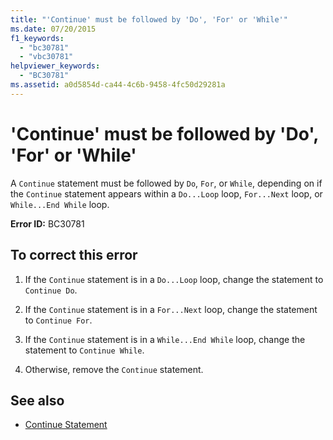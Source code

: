 ```yaml
---
title: "'Continue' must be followed by 'Do', 'For' or 'While'"
ms.date: 07/20/2015
f1_keywords: 
  - "bc30781"
  - "vbc30781"
helpviewer_keywords: 
  - "BC30781"
ms.assetid: a0d5854d-ca44-4c6b-9458-4fc50d29281a
---
```

# 'Continue' must be followed by 'Do', 'For' or 'While'
A `Continue` statement must be followed by `Do`, `For`, or `While`, depending on if the `Continue` statement appears within a `Do...Loop` loop, `For...Next` loop, or `While...End While` loop.  
  
 **Error ID:** BC30781  
  
## To correct this error  
  
1.  If the `Continue` statement is in a `Do...Loop` loop, change the statement to `Continue Do`.  
  
2.  If the `Continue` statement is in a `For...Next` loop, change the statement to `Continue For`.  
  
3.  If the `Continue` statement is in a `While...End While` loop, change the statement to `Continue While`.  
  
4.  Otherwise, remove the `Continue` statement.  
  
## See also

- [Continue Statement](../../visual-basic/language-reference/statements/continue-statement.md)
